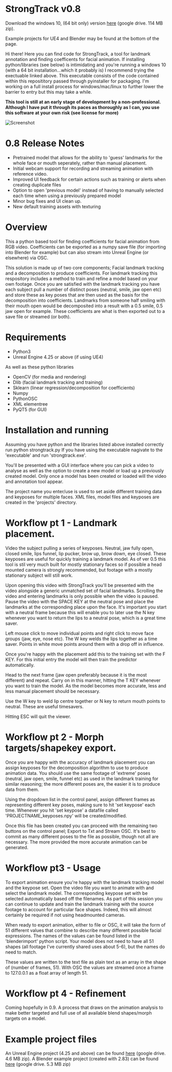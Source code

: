 # StrongTrack v0.8

Download the windows 10, (64 bit only) version [here](https://drive.google.com/file/d/1RSHuZtHB_VTBN37-PuapUriQn49aI6jJ/view?usp=sharing) (google drive. 114 MB zip).

Example projects for UE4 and Blender may be found at the bottom of the page.

Hi there! Here you can find code for StrongTrack, a tool for landmark annotation and finding coefficents for facial animation. If installing python/libraries (see below) is intimidating and you're running a windows 10 (with a 64 bit installation...which it probably is) I recommend trying the exectuable linked above. This executable consists of the code contained within this reposititory passed through pyinstaller for packaging. I'm working on a full install process for windows/mac/linux to further lower the barrier to entry but this may take a while.

**This tool is still at an early stage of development by a non-professional. Although I have put it through its paces as thoroughly as I can, you use this software at your own risk (see license for more)**

![Screenshot](https://github.com/rwsarmstrong/strongtrack/blob/0.8/0.8/images/screenshot.jpg)

# 0.8 Release Notes
* Pretrained model that allows for the ability to 'guess' landmarks for the whole face or mouth seperately, rather than manual placement.
* Initial webcam support for recording and streaming animation with reference video.
* Improved UI feedback for certain actions such as training or alerts when creating duplicate files
* Option to open 'previous model' instead of having to manually selected each time when using a previously prepared model
* Minor bug fixes and UI clean up.
* New default training assets with texturing

# Overview
This a python based tool for finding coefficients for facial animation from RGB video. Coefficients can be exported as a numpy save file (for importing into Blender for example) but can also stream into Unreal Engine (or elsewhere) via OSC.

This solution is made up of two core components; Facial landmark tracking and a decomposition to produce coefficients. For landmark tracking this respository includes a method to train and refine a model based on your own footage. Once you are satisfied with the landmark tracking you have each subject pull a number of distinct poses (neutral, smile, jaw open etc) and store these as key poses that are then used as the basis for the decomposition into coefficients. Landmarks from someone half smiling with their mouth open would be decomposited into a result with a 0.5 smile, 0.5 jaw open for example. These coefficients are what is then exported out to a save file or streamed (or both).

# Requirements
* Python3
* Unreal Engine 4.25 or above (if using UE4)

As well as these python libraries
* OpenCV (for media and rendering)
* Dlib (facial landmark tracking and training)
* Sklearn (linear regression/decomposition for coefficients)
* Numpy
* PythonOSC 
* XML elementree 
* PyQT5 (for GUI)

# Installation and running
Assuming you have python and the libraries listed above installed correctly run python strongtrack.py
If you have using the executable nagivate to the 'executable' and run 'strongtrack.exe'.

You'll be presented with a GUI interface where you can pick a video to analyse as well as the option to create a new model or load up a previously created model. Only once a model has been created or loaded will the video and annotation tool appear.

The project name you enter/use is used to set aside different training data and keyposes for multiple faces. XML files, model files and keyposes are created in the 'projects' directory.

# Workflow pt 1 - Landmark placement.
Video the subject pulling a series of keyposes. Neutral, jaw fully open, closed smile, lips funnel, lip pucker, brow up, brow down, eye closed. These keyposes are useful for quickly training a landmark model. As of ver 0.5 this tool is stil very much built for mostly stationary faces so if possible a head mounted camera is strongly recommended, but footage with a mostly stationary subject will still work.

Upon opening this video with StrongTrack you'll be presented with the video alongside a generic unmatched set of facial landmarks. Scrolling the video and entering landmarks is only possible when the video is paused. Pause the video with the SPACE KEY at the neutral pose and place the landmarks at the corresponding place upon the face. It's important you start with a neutral frame because this will enable you to later use the N key whenever you want to return the lips to a neutral pose, which is a great time saver.

Left mouse click to move individual points and right click to move face groups (jaw, eye, nose etc). The W key welds the lips together as a time saver. Points in white move points around them with a drop off in influence. 

Once you're happy with the placement add this to the training set with the F KEY. For this initial entry the model will then train the predictor automatically.

Head to the next frame (jaw open preferably because it is the most different) and repeat. Carry on in this manner, hitting the T KEY whenever you want to train the model. As the model becomes more accurate, less and less manual placement should be necessary.

Use the W key to weld lip centre together or N key to return mouth points to neutral. These are useful timesavers.

Hitting ESC will quit the viewer.

# Workflow pt 2 - Morph targets/shapekey export.
Once you are happy with the accuracy of landmark placement you can assign keyposes for the decomposition algorithm to use to produce animation data. You should use the same footage of 'extreme' poses (neutral, jaw open, smile, funnel etc) as used in the landmark training for similar reasoning; the more different poses are, the easier it is to produce data from them. 

Using the dropdown list in the control panel, assign different frames as representing different key poses, making sure to hit 'set keypose' each time. Whenever you hit 'set keypose' a datafile called 'PROJECTNAME_keyposes.npy' will be created/modified.

Once this file has been created you can proceed with the remaining two buttons on the control panel; Export to Txt and Stream OSC. It's best to commit as many different poses to the file as possible, though not all are necessary. The more provided the more accurate animation can be generated.

# Workflow pt3 - Usage
To export animation ensure you're happy with the landmark tracking model and the keypose set. Open the video file you want to animate with and select the landmark model. The corresponding keypose set with be selected automatically based off the filenames. As part of this session you can continue to update and train the landmark training with the source footage to account for particular face shapes. Indeed, this will almost certainly be required if not using headmounted cameras.

When ready to export animation, either to file or OSC, it will take the form of 51 different values that combine to describe many different possible facial expressions. The names of the values can be found listed in the 'blenderimport' python script. Your model does not need to have all 51 shapes (all footage I've currently shared uses about 5-6), but the names do need to match. 

These values are written to the text file as plain text as an array in the shape of (number of frames, 51). With OSC the values are streamed once a frame to 127.0.0.1 as a float array of length 51.

# Workflow pt 4 - Refinement
Coming hopefully in 0.9. A process that draws on the animation analysis to make better targeted and full use of all available blend shapes/morph targets on a model.

# Example project files
An Unreal Engine project (4.25 and above) can be found [here](https://drive.google.com/file/d/1jOlB9IA068MmkdfMyCxCW0TFL3oD1AFk/view?usp=sharing) (google drive. 4.6 MB zip). A Blender example project (created with 2.83) can be found [here](https://drive.google.com/file/d/1esG5yJNPG0h7Tzv66Qd5h-R35Je0IWnT/view?usp=sharing) (google drive. 5.3 MB zip)
